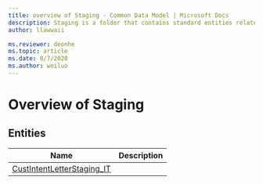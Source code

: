 ```yaml
---
title: overview of Staging - Common Data Model | Microsoft Docs
description: Staging is a folder that contains standard entities related to the Common Data Model.
author: llawwaii

ms.reviewer: deonhe
ms.topic: article
ms.date: 8/7/2020
ms.author: weiluo
---
```


# Overview of Staging


## Entities

|Name|Description|
|---|---|
|[CustIntentLetterStaging_IT](CustIntentLetterStaging_IT.md)||
